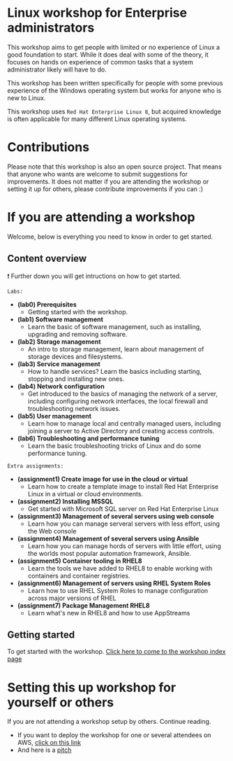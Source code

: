 # Linux workshop for Enterprise administrators

This workshop aims to get people with limited or no experience of Linux a good foundation to start. While it does deal with some of the theory, it focuses on hands on experience of common tasks that a system administrator likely will have to do. 

This workshop has been written specifically for people with some previous experience of the Windows operating system but works for anyone who is new to Linux.

This workshop uses ```Red Hat Enterprise Linux 8```, but acquired knowledge is often applicable for many different Linux operating systems.

# Contributions
Please note that this workshop is also an open source project. That means that anyone who wants are welcome to submit suggestions for improvements. It does not matter if you are attending the workshop or setting it up for others, please contribute improvements if you can :)

# If you are attending a workshop

Welcome, below is everything you need to know in order to get started.

## Content overview

:exclamation: Further down you will get intructions on how to get started.

```Labs:```
- **(lab0) Prerequisites**
    - Getting started with the workshop.
- **(lab1) Software management**
    - Learn the basic of software management, such as installing, upgrading and removing software.
- **(lab2) Storage management**
    - An intro to storage management, learn about management of storage devices and filesystems.
- **(lab3) Service management**
    - How to handle services? Learn the basics including starting, stopping and installing new ones.
- **(lab4) Network configuration**
    - Get introduced to the basics of managing the network of a server, including configuring network interfaces, the local firewall and troubleshooting network issues.
- **(lab5) User management**
    - Learn how to manage local and centrally managed users, including joining a server to Active Directory and creating access controls.
- **(lab6) Troubleshooting and performance tuning**
    - Learn the basic troubleshooting tricks of Linux and do some performance tuning.

```Extra assignments:```

- **(assignment1) Create image for use in the cloud or virtual**
    - Learn how to create a template image to install Red Hat Enterprise Linux in a virtual or cloud environments.
- **(assignment2) Installing MSSQL**
    - Get started with Microsoft SQL server on Red Hat Enterprise Linux
- **(assignment3) Management of several servers using web console**
    - Learn how you can manage serveral servers with less effort, using the Web console
- **(assignment4) Management of several servers using Ansible**
    - Learn how you can manage hords of servers with little effort, using the worlds most popular automation framework, Ansible.
- **(assignment5) Container tooling in RHEL8**
    - Learn the tools we have added to RHEL8 to enable working with containers and container registries.
- **(assignment6) Management of servers using RHEL System Roles**
    - Learn how to use RHEL System Roles to manage configuration across major versions of RHEL
- **(assignment7) Package Management RHEL8**
    - Learn what's new in RHEL8 and how to use AppStreams


## Getting started
To get started with the workshop. [Click here to come to the workshop index page](content/thews.md)

# Setting this up workshop for yourself or others

If you are not attending a workshop setup by others. Continue reading.

* If you want to deploy the workshop for one or several attendees on AWS, [click on this link](content/aws.md)
* And here is a [pitch](pitch.md)
